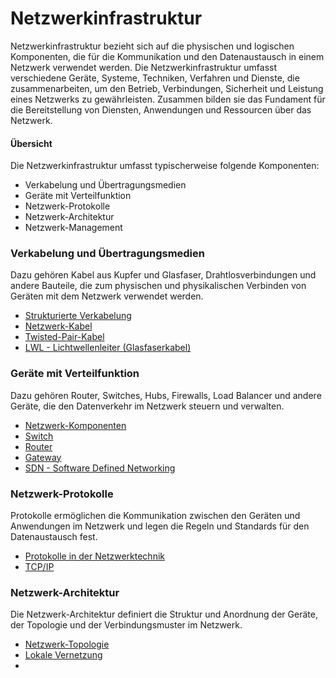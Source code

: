 
# Netzwerkinfrastruktur

Netzwerkinfrastruktur bezieht sich auf die physischen und logischen Komponenten, die für die Kommunikation und den Datenaustausch in einem Netzwerk verwendet werden. Die Netzwerkinfrastruktur umfasst verschiedene Geräte, Systeme, Techniken, Verfahren und Dienste, die zusammenarbeiten, um den Betrieb, Verbindungen, Sicherheit und Leistung eines Netzwerks zu gewährleisten. Zusammen bilden sie das Fundament für die Bereitstellung von Diensten, Anwendungen und Ressourcen über das Netzwerk.

#### Übersicht

Die Netzwerkinfrastruktur umfasst typischerweise folgende Komponenten:

- Verkabelung und Übertragungsmedien
- Geräte mit Verteilfunktion
- Netzwerk-Protokolle
- Netzwerk-Architektur
- Netzwerk-Management

### Verkabelung und Übertragungsmedien

Dazu gehören Kabel aus Kupfer und Glasfaser, Drahtlosverbindungen und andere Bauteile, die zum physischen und physikalischen Verbinden von Geräten mit dem Netzwerk verwendet werden.

- [Strukturierte Verkabelung](https://www.elektronik-kompendium.de/sites/net/0908031.htm)
- [Netzwerk-Kabel](https://www.elektronik-kompendium.de/sites/net/0510091.htm)
- [Twisted-Pair-Kabel](https://www.elektronik-kompendium.de/sites/net/0603191.htm)
- [LWL - Lichtwellenleiter (Glasfaserkabel)](https://www.elektronik-kompendium.de/sites/kom/0301282.htm)

### Geräte mit Verteilfunktion

Dazu gehören Router, Switches, Hubs, Firewalls, Load Balancer und andere Geräte, die den Datenverkehr im Netzwerk steuern und verwalten.

- [Netzwerk-Komponenten](https://www.elektronik-kompendium.de/sites/net/0505221.htm)
- [Switch](https://www.elektronik-kompendium.de/sites/net/0811021.htm)
- [Router](https://www.elektronik-kompendium.de/sites/net/1404181.htm)
- [Gateway](https://www.elektronik-kompendium.de/sites/net/0901111.htm)
- [SDN - Software Defined Networking](https://www.elektronik-kompendium.de/sites/net/2507021.htm)

### Netzwerk-Protokolle

Protokolle ermöglichen die Kommunikation zwischen den Geräten und Anwendungen im Netzwerk und legen die Regeln und Standards für den Datenaustausch fest.

- [Protokolle in der Netzwerktechnik](https://www.elektronik-kompendium.de/sites/net/2507261.htm)
- [TCP/IP](https://www.elektronik-kompendium.de/sites/net/0606251.htm)

### Netzwerk-Architektur

Die Netzwerk-Architektur definiert die Struktur und Anordnung der Geräte, der Topologie und der Verbindungsmuster im Netzwerk.

- [Netzwerk-Topologie](https://www.elektronik-kompendium.de/sites/net/0503281.htm)
- [Lokale Vernetzung](https://www.elektronik-kompendium.de/sites/net/2509031.htm)
-


